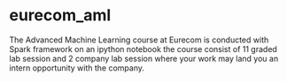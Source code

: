 # eurecom_aml
The Advanced Machine Learning course at Eurecom is conducted with Spark framework on an ipython notebook the course consist of 11 graded lab session and 2 company lab session where your work may land you an intern opportunity with the company.

